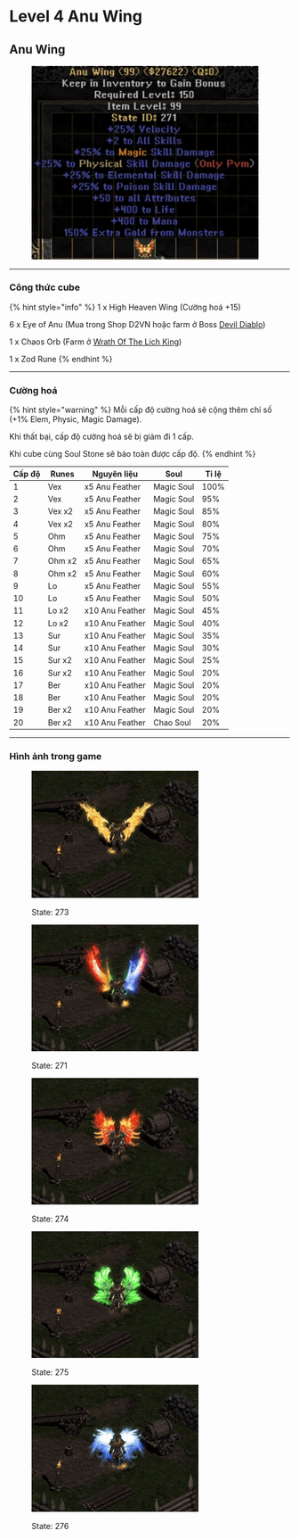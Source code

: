 # Level 4 Anu Wing

## Anu Wing

<figure><img src="../../.gitbook/assets/image (3).png" alt="" width="408"><figcaption></figcaption></figure>



***

### Công thức cube <a href="#cong-thuc-cube" id="cong-thuc-cube"></a>

{% hint style="info" %}
1 x High Heaven Wing (Cường hoá +15)

6 x Eye of Anu (Mua trong Shop D2VN hoặc farm ở Boss [Devil Diablo](../../phu-ban-dac-biet/devil-diablo-h.md))

1 x Chaos Orb (Farm ở [Wrath Of The Lich King](https://d2vns-organization.gitbook.io/tm/phu-ban-dac-biet/wrath-of-the-lich-king))

1 x Zod Rune
{% endhint %}



***

### Cường hoá <a href="#cuong-hoa" id="cuong-hoa"></a>

{% hint style="warning" %}
Mỗi cấp độ cường hoá sẽ cộng thêm chỉ số (+1% Elem, Physic, Magic Damage).

Khi thất bại, cấp độ cường hoá sẽ bị giảm đi 1 cấp.

Khi cube cùng Soul Stone sẽ bảo toàn được cấp độ.
{% endhint %}

| Cấp độ | Runes  | Nguyên liệu     | Soul       | Tỉ lệ |
| ------ | ------ | --------------- | ---------- | ----- |
| 1      | Vex    | x5 Anu Feather  | Magic Soul | 100%  |
| 2      | Vex    | x5 Anu Feather  | Magic Soul | 95%   |
| 3      | Vex x2 | x5 Anu Feather  | Magic Soul | 85%   |
| 4      | Vex x2 | x5 Anu Feather  | Magic Soul | 80%   |
| 5      | Ohm    | x5 Anu Feather  | Magic Soul | 75%   |
| 6      | Ohm    | x5 Anu Feather  | Magic Soul | 70%   |
| 7      | Ohm x2 | x5 Anu Feather  | Magic Soul | 65%   |
| 8      | Ohm x2 | x5 Anu Feather  | Magic Soul | 60%   |
| 9      | Lo     | x5 Anu Feather  | Magic Soul | 55%   |
| 10     | Lo     | x5 Anu Feather  | Magic Soul | 50%   |
| 11     | Lo x2  | x10 Anu Feather | Magic Soul | 45%   |
| 12     | Lo x2  | x10 Anu Feather | Magic Soul | 40%   |
| 13     | Sur    | x10 Anu Feather | Magic Soul | 35%   |
| 14     | Sur    | x10 Anu Feather | Magic Soul | 30%   |
| 15     | Sur x2 | x10 Anu Feather | Magic Soul | 25%   |
| 16     | Sur x2 | x10 Anu Feather | Magic Soul | 20%   |
| 17     | Ber    | x10 Anu Feather | Magic Soul | 20%   |
| 18     | Ber    | x10 Anu Feather | Magic Soul | 20%   |
| 19     | Ber x2 | x10 Anu Feather | Magic Soul | 20%   |
| 20     | Ber x2 | x10 Anu Feather | Chao Soul  | 20%   |



***

### Hình ảnh trong game <a href="#hinh-anh-trong-game" id="hinh-anh-trong-game"></a>



<figure><img src="../../.gitbook/assets/Screen Recording 2025-01-08 at 13.02.09.gif" alt="" width="300"><figcaption><p>State: 273</p></figcaption></figure>

<figure><img src="../../.gitbook/assets/Screen Recording 2025-01-08 at 13.01.51.gif" alt="" width="300"><figcaption><p>State: 271</p></figcaption></figure>

<figure><img src="../../.gitbook/assets/Screen Recording 2025-01-08 at 13.02.22.gif" alt="" width="300"><figcaption><p>State: 274</p></figcaption></figure>

<figure><img src="../../.gitbook/assets/Screen Recording 2025-01-08 at 13.02.32.gif" alt="" width="300"><figcaption><p>State: 275</p></figcaption></figure>

<figure><img src="../../.gitbook/assets/Screen Recording 2025-01-08 at 13.02.43.gif" alt="" width="300"><figcaption><p>State: 276</p></figcaption></figure>
